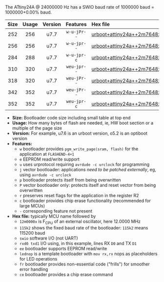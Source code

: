The ATtiny24A @ 24000000 Hz has a SWIO baud rate of 1000000 baud = 1000000+0.00% baud.

|Size|Usage|Version|Features|Hex file|
|:-:|:-:|:-:|:-:|:--|
|252|256|u7.7|`w-u-jPr--`|[urboot+attiny24a++2m7648x++115k2_swio_rxb0_txb1_lednop.hex](https://raw.githubusercontent.com/stefanrueger/urboot.hex/main/mcus/attiny24a/external_oscillator/fcpu++2m7648_Hz/br++115k2_bps/urboot+attiny24a++2m7648x++115k2_swio_rxb0_txb1_lednop.hex)|
|256|256|u7.7|`w-u-jpr--`|[urboot+attiny24a++2m7648x++115k2_swio_rxb0_txb1_lednop_fr.hex](https://raw.githubusercontent.com/stefanrueger/urboot.hex/main/mcus/attiny24a/external_oscillator/fcpu++2m7648_Hz/br++115k2_bps/urboot+attiny24a++2m7648x++115k2_swio_rxb0_txb1_lednop_fr.hex)|
|284|288|u7.7|`w-u-jpr-c`|[urboot+attiny24a++2m7648x++115k2_swio_rxb0_txb1_lednop_fr_ce.hex](https://raw.githubusercontent.com/stefanrueger/urboot.hex/main/mcus/attiny24a/external_oscillator/fcpu++2m7648_Hz/br++115k2_bps/urboot+attiny24a++2m7648x++115k2_swio_rxb0_txb1_lednop_fr_ce.hex)|
|310|320|u7.7|`weu-jpr--`|[urboot+attiny24a++2m7648x++115k2_swio_rxb0_txb1_ee_lednop.hex](https://raw.githubusercontent.com/stefanrueger/urboot.hex/main/mcus/attiny24a/external_oscillator/fcpu++2m7648_Hz/br++115k2_bps/urboot+attiny24a++2m7648x++115k2_swio_rxb0_txb1_ee_lednop.hex)|
|318|320|u7.7|`weu-jPr--`|[urboot+attiny24a++2m7648x++115k2_swio_rxb0_txb1_ee.hex](https://raw.githubusercontent.com/stefanrueger/urboot.hex/main/mcus/attiny24a/external_oscillator/fcpu++2m7648_Hz/br++115k2_bps/urboot+attiny24a++2m7648x++115k2_swio_rxb0_txb1_ee.hex)|
|342|352|u7.7|`weu-jPr--`|[urboot+attiny24a++2m7648x++115k2_swio_rxb0_txb1_ee_lednop_fr.hex](https://raw.githubusercontent.com/stefanrueger/urboot.hex/main/mcus/attiny24a/external_oscillator/fcpu++2m7648_Hz/br++115k2_bps/urboot+attiny24a++2m7648x++115k2_swio_rxb0_txb1_ee_lednop_fr.hex)|
|352|352|u7.7|`weu-jpr-c`|[urboot+attiny24a++2m7648x++115k2_swio_rxb0_txb1_ee_lednop_fr_ce.hex](https://raw.githubusercontent.com/stefanrueger/urboot.hex/main/mcus/attiny24a/external_oscillator/fcpu++2m7648_Hz/br++115k2_bps/urboot+attiny24a++2m7648x++115k2_swio_rxb0_txb1_ee_lednop_fr_ce.hex)|

- **Size:** Bootloader code size including small table at top end
- **Usage:** How many bytes of flash are needed, ie, HW boot section or a multiple of the page size
- **Version:** For example, u7.6 is an urboot version, o5.2 is an optiboot version
- **Features:**
  + `w` bootloader provides `pgm_write_page(sram, flash)` for the application at `FLASHEND-4+1`
  + `e` EEPROM read/write support
  + `u` uses urprotocol requiring `avrdude -c urclock` for programming
  + `j` vector bootloader: applications *need to be patched externally*, eg, using `avrdude -c urclock`
  + `p` bootloader protects itself from being overwritten
  + `P` vector bootloader only: protects itself and reset vector from being overwritten
  + `r` preserves reset flags for the application in the register R2
  + `c` bootloader provides chip erase functionality (recommended for large MCUs)
  + `-` corresponding feature not present
- **Hex file:** typically MCU name followed by
  + `12m0000x` is F<sub>CPU</sub> of an external oscillator, here 12.0000 MHz
  + `115k2` shows the fixed baud rate of the bootloader: `115k2` means 115200 baud
  + `swio` software I/O (not UART)
  + `rxd0 txd1` I/O using, in this example, lines RX `D0` and TX `D1`
  + `ee` bootloader supports EEPROM read/write
  + `lednop` is a template bootloader with `mov rx,rx` nops as placeholders for LED operations
  + `fr` bootloader provides non-essential code ("frills") for smoother error handling
  + `ce` bootloader provides a chip erase command
